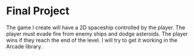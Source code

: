 # Final Project
The game I create will have a 2D spaceship controlled by the player. The player must evade fire from enemy ships and dodge asteroids. The player wins if they reach the end of the level. I will try to get it working in the Arcade library.
